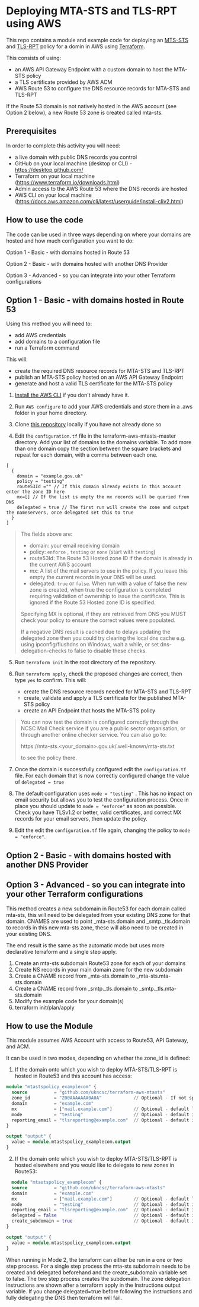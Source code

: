 # Deploying MTA-STS and TLS-RPT using AWS

This repo contains a module and example code for deploying an [MTS-STS](https://tools.ietf.org/html/rfc8461) and [TLS-RPT](https://tools.ietf.org/html/rfc8460) policy for a domin in AWS using [Terraform](https://www.terraform.io/).

This consists of using:
- an AWS API Gateway Endpoint with a custom domain to host the MTA-STS policy
- a TLS certificate provided by AWS ACM
- AWS Route 53 to configure the DNS resource records for MTA-STS and TLS-RPT

If the Route 53 domain is not natively hosted in the AWS account (see Option 2 below), a new Route 53 zone is created called mta-sts.

## Prerequisites
In order to complete this activity you will need:

- a live domain with public DNS records you control
- GitHub on your local machine (desktop or CLI) - https://desktop.github.com/
- Terraform on your local machine (https://www.terraform.io/downloads.html)
- Admin access to the AWS Route 53 where the DNS records are hosted
- AWS CLI on your local machine (https://docs.aws.amazon.com/cli/latest/userguide/install-cliv2.html)

## How to use the code

The code can be used in three ways depending on where your domains are hosted and how much configuration you want to do:

Option 1 - Basic - with domains hosted in Route 53

Option 2 - Basic - with domains hosted with another DNS Provider

Option 3 - Advanced - so you can integrate into your other Terraform configurations


## Option 1 - Basic - with domains hosted in Route 53

Using this method you will need to:
- add AWS credentials
- add domains to a configuration file
- run a Terraform command

This will:
- create the required DNS resource records for MTA-STS and TLS-RPT
- publish an MTA-STS policy hosted on an AWS API Gateway Endpoint
- generate and host a valid TLS certificate for the MTA-STS policy

1. [Install the AWS CLI](https://docs.aws.amazon.com/cli/latest/userguide/install-cliv2.html) if you don't already have it.

2. Run `AWS configure` to add your AWS credentials and store them in a .aws folder in your home directory.

3. Clone [this repository](https://github.com/ukgscc/terraform-aws-mtasts) locally if you have not already done so

4. Edit the `configuration.tf` file in the terraform-aws-mtasts-master directory. Add your list of domains to the domains variable. To add more than one domain copy the section between the square brackets and repeat for each domain, with a comma between each one.
  ```
[
    {
      domain = "example.gov.uk"
      policy = "testing"
      route53Id ="" // If this domain already exists in this account enter the zone ID here
      mx=[] // If the list is empty the mx records will be queried from DNS
      delegated = true // The first run will create the zone and output the nameservers, once delegated set this to true
    }
]
```
>The fields above are:
>- domain: your email receiving domain
>- policy: `enforce` , `testing` or `none` (start with `testing`)
>- route53Id: The Route 53 Hosted zone ID if the domain is already in the current AWS account
>- mx: A list of the mail servers to use in the policy. If you leave this empty the current records in your DNS will be used.
>- delegated: `true` or `false`. When run with a value of false the new zone is created, when true the configuration is completed requiring validation of ownership to issue the certificate. This is ignored if the Route 53 Hosted zone ID is specified.
>
>Specifying MX is optional, if they are retrieved from DNS you MUST check your policy to ensure the correct values were populated.
>
>If a negative DNS result is cached due to delays updating the delegated zone then you could try clearing the local dns cache e.g. using ipconfig/flushdns on Windows, wait a while, or set dns-delegation-checks to false to disable these checks. 

5. Run `terraform init` in the root directory of the repository.

6. Run `terraform apply`, check the proposed changes are correct, then type `yes` to confirm. This will:
	- create the DNS resource records needed for MTA-STS and TLS-RPT
	- create, validate and apply a TLS certificate for the published MTA-STS policy
	- create an API Endpoint that hosts the MTA-STS policy

>You can now test the domain is configured correctly through the NCSC Mail Check service if you are a public sector organisation, or through another online checker service. You can also go to:
>
>https://mta-sts.<your_domain>.gov.uk/.well-known/mta-sts.txt
>
>to see the policy there.

7. Once the domain is successfully configured edit the `configuration.tf` file. For each domain that is now correctly configured change the value of `delegated = true`
   
8. The default configuration uses `mode = "testing"` . This has no impact on email security but allows you to test the configuration process. Once in place you should update to `mode = "enforce"` as soon as possible.  Check you have TLSv1.2 or better, valid certificates, and correct MX records for your email servers, then update the policy.

9. Edit the edit the `configuration.tf` file again, changing the policy to `mode = "enforce"`.


## Option 2 - Basic - with domains hosted with another DNS Provider
   
## Option 3 - Advanced - so you can integrate into your other Terraform configurations

This method creates a new subdomain in Route53 for each domain called mta-sts, this will need to be delegated from your existing DNS zone for that domain.
CNAMES are used to point _mta-sts.domain and _smtp._tls.domain to records in this new mta-sts zone, these will also need to be created in your existing DNS.

The end result is the same as the automatic mode but uses more declarative terraform and a single step apply.

1) Create an mta-sts subdomain Route53 zone for each of your domains
2) Create NS records in your main domain zone for the new subdomain
3) Create a CNAME record from _mta-sts.domain to _mta-sts.mta-sts.domain
4) Create a CNAME record from _smtp._tls.domain to _smtp._tls.mta-sts.domain
5) Modify the example code for your domain(s)
6) terraform init/plan/apply


## How to use the Module

This module assumes AWS Account with access to Route53, API Gateway, and ACM.

It can be used in two modes, depending on whether the zone_id is defined:

1) If the domain onto which you wish to deploy MTA-STS/TLS-RPT is hosted in Route53 and this account has access:

```terraform
module "mtastspolicy_examplecom" {
  source          = "github.com/ukncsc/terraform-aws-mtasts"
  zone_id         = "Z00AAAAAAA0A0A"            // Optional - If not specified then it will run in mode 2
  domain          = "example.com"
  mx              = ["mail.example.com"]        // Optional - default looks up MX records for the domain in DNS 
  mode            = "testing"                   // Optional - default is testing
  reporting_email = "tlsreporting@example.com"  // Optional - default is no TLS-RPT record
}

output "output" {
  value = module.mtastspolicy_examplecom.output
}
```

2) If the domain onto which you wish to deploy MTA-STS/TLS-RPT is hosted elsewhere and you would like to delegate to new zones in Route53:
   
```terraform
  module "mtastspolicy_examplecom" {
  source          = "github.com/ukncsc/terraform-aws-mtasts"
  domain          = "example.com"
  mx              = ["mail.example.com"]        // Optional - default looks up MX records for the domain in DNS 
  mode            = "testing"                   // Optional - default is testing
  reporting_email = "tlsreporting@example.com"  // Optional - default is no TLS-RPT record
  delegated = false                             // Optional - default is false. Change this to true once the new zones are delegated from your domain
  create_subdomain = true                       // Optional - default is true. Change to false if creating the mta-sts zone manually, allows single step apply.
}

output "output" {
  value = module.mtastspolicy_examplecom.output
}
```
When running in Mode 2, the terraform can either be run in a one or two step process.
For a single step process the mta-sts subdomain needs to be created and delegated beforehand and the create_subdomain variable set to false.
The two step process creates the subdomain. The zone delegation instructions are shown after a terraform apply in the Instructions output variable.
If you change delegated=true before following the instructions and fully delegating the DNS then terraform will fail.
